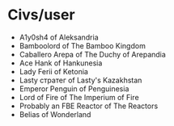 # Civs/user

- A1y0sh4 of Aleksandria
- Bamboolord of The Bamboo Kingdom
- Caballero Arepa of The Duchy of Arepandia
- Ace Hank of Hankunesia
- Lady Ferii of Ketonia
- Lasty стратег of Lasty's Kazakhstan
- Emperor Penguin of Penguinesia
- Lord of Fire of The Imperium of Fire
- Probably an FBE Reactor of The Reactors
- Belias of Wonderland

